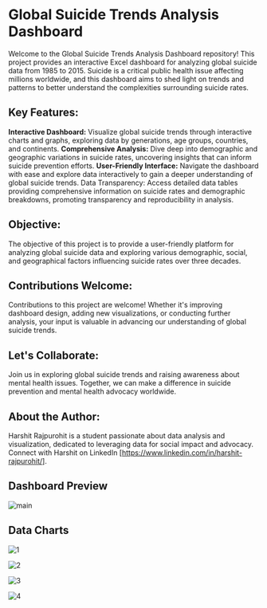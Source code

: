 # **Global Suicide Trends Analysis Dashboard**

Welcome to the Global Suicide Trends Analysis Dashboard repository! This project provides an interactive Excel dashboard for analyzing global suicide data from 1985 to 2015. Suicide is a critical public health issue affecting millions worldwide, and this dashboard aims to shed light on trends and patterns to better understand the complexities surrounding suicide rates.

## **Key Features:**

**Interactive Dashboard:** Visualize global suicide trends through interactive charts and graphs, exploring data by generations, age groups, countries, and continents.
**Comprehensive Analysis:** Dive deep into demographic and geographic variations in suicide rates, uncovering insights that can inform suicide prevention efforts.
**User-Friendly Interface:** Navigate the dashboard with ease and explore data interactively to gain a deeper understanding of global suicide trends.
Data Transparency: Access detailed data tables providing comprehensive information on suicide rates and demographic breakdowns, promoting transparency and reproducibility in analysis.
## **Objective:**
The objective of this project is to provide a user-friendly platform for analyzing global suicide data and exploring various demographic, social, and geographical factors influencing suicide rates over three decades.

## **Contributions Welcome:**
Contributions to this project are welcome! Whether it's improving dashboard design, adding new visualizations, or conducting further analysis, your input is valuable in advancing our understanding of global suicide trends.

## **Let's Collaborate:**
Join us in exploring global suicide trends and raising awareness about mental health issues. Together, we can make a difference in suicide prevention and mental health advocacy worldwide.

## **About the Author:**
Harshit Rajpurohit is a student passionate about data analysis and visualization, dedicated to leveraging data for social impact and advocacy. Connect with Harshit on LinkedIn [https://www.linkedin.com/in/harshit-rajpurohit/].


## **Dashboard Preview**

![main](https://github.com/Harshitrajpurohit/Suicide-Data-Dashboard/assets/115687640/8ed8027b-7bf2-4a11-9fb5-1b668b66373e)


## **Data Charts**

![1](https://github.com/Harshitrajpurohit/Suicide-Data-Dashboard/assets/115687640/8b0e8d69-e7e8-452e-bc33-d52441a42a80)

![2](https://github.com/Harshitrajpurohit/Suicide-Data-Dashboard/assets/115687640/c8da39af-62e0-492e-886a-44fc581a4648)

![3](https://github.com/Harshitrajpurohit/Suicide-Data-Dashboard/assets/115687640/a7b9e3b9-f8a9-4c65-afe4-0850e2e1a6d2)

![4](https://github.com/Harshitrajpurohit/Suicide-Data-Dashboard/assets/115687640/c21da022-1ffa-4e36-b859-f33aa98e2544)

